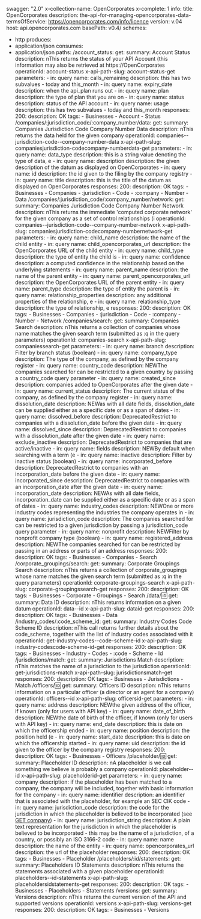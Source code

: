 swagger: "2.0"
x-collection-name: OpenCorporates
x-complete: 1
info:
  title: OpenCorporates
  description: the-api-for-managing-opencorporates-data-
  termsOfService: https://opencorporates.com/info/licence
  version: v.04
host: api.opencorporates.com
basePath: v0.4/
schemes:
- http
produces:
- application/json
consumes:
- application/json
paths:
  /account_status:
    get:
      summary: Account Status
      description: nThis returns the status of your API Account (this information
        may also be retrieved at https://OpenCorporates
      operationId: account-status
      x-api-path-slug: account-status-get
      parameters:
      - in: query
        name: calls_remaining
        description: this has two subvalues - today and this_month
      - in: query
        name: expiry_date
        description: when the api_plan runs out
      - in: query
        name: plan
        description: the type of plan that you are on
      - in: query
        name: status
        description: status of the API account
      - in: query
        name: usage
        description: this has two subvalues - today and this_month
      responses:
        200:
          description: OK
      tags:
      - Businesses
      - Account
      - Status
  /companies/:jurisdiction_code/:company_number/data:
    get:
      summary: Companies  Jurisdiction Code  Company Number Data
      description: nThis returns the data held for the given company
      operationId: companies--jurisdiction-code--company-number-data
      x-api-path-slug: companiesjurisdiction-codecompany-numberdata-get
      parameters:
      - in: query
        name: data_type
        description: this is a string value denoting the type of data, e
      - in: query
        name: description
        description: the given description of the datum as displayed on OpenCorporates
      - in: query
        name: id
        description: the id given to the filing by the company registry
      - in: query
        name: title
        description: this is the title of the datum as displayed on OpenCorporates
      responses:
        200:
          description: OK
      tags:
      - Businesses
      - Companies
      - :jurisdiction
      - Code
      - :company
      - Number
      - Data
  /companies/:jurisdiction_code/:company_number/network:
    get:
      summary: Companies  Jurisdiction Code  Company Number Network
      description: nThis returns the immediate &#39;computed corporate network&#39;
        for the given company as a set of control relationships (i
      operationId: companies--jurisdiction-code--company-number-network
      x-api-path-slug: companiesjurisdiction-codecompany-numbernetwork-get
      parameters:
      - in: query
        name: child_name
        description: the name of the child entity
      - in: query
        name: child_opencorporates_url
        description: the OpenCorporates URL of the child entity
      - in: query
        name: child_type
        description: the type of entity the child is
      - in: query
        name: confidence
        description: a computed confidence in the relationship based on the underlying
          statements
      - in: query
        name: parent_name
        description: the name of the parent entity
      - in: query
        name: parent_opencorporates_url
        description: the OpenCorporates URL of the parent entity
      - in: query
        name: parent_type
        description: the type of entity the parent is
      - in: query
        name: relationship_properties
        description: any additional properties of the relationship, e
      - in: query
        name: relationship_type
        description: the type of relationship, e
      responses:
        200:
          description: OK
      tags:
      - Businesses
      - Companies
      - :jurisdiction
      - Code
      - :company
      - Number
      - Network
  /companies/search:
    get:
      summary: Companies Search
      description: nThis returns a collection of companies whose name matches the
        given search term (submitted as :q in the query parameters)
      operationId: companies-search
      x-api-path-slug: companiessearch-get
      parameters:
      - in: query
        name: branch
        description: Filter by branch status (boolean)
      - in: query
        name: company_type
        description: The type of the company, as defined by the company register
      - in: query
        name: country_code
        description: NEWThe companies searched for can be restricted to a given country
          by passing a country_code query parameter
      - in: query
        name: created_since
        description: companies added to OpenCorporates after the given date
      - in: query
        name: current_status
        description: The current status of the company, as defined by the company
          register
      - in: query
        name: dissolution_date
        description: NEWas with all date fields, dissolution_date can be supplied
          either as a specific date or as a span of dates
      - in: query
        name: dissolved_before
        description: DeprecatedRestrict to companies with a dissolution_date before
          the given date
      - in: query
        name: dissolved_since
        description: DeprecatedRestrict to companies with a dissolution_date after
          the given date
      - in: query
        name: exclude_inactive
        description: DeprecatedRestrict to companies that are active/inactive
      - in: query
        name: fields
        description: NEWBy default when searching with a term (e
      - in: query
        name: inactive
        description: Filter by inactive status (boolean)
      - in: query
        name: incorporated_before
        description: DeprecatedRestrict to companies with an incorporation_date before
          the given date
      - in: query
        name: incorporated_since
        description: DeprecatedRestrict to companies with an incorporation_date after
          the given date
      - in: query
        name: incorporation_date
        description: NEWAs with all date fields, incorporation_date can be supplied
          either as a specific date or as a span of dates
      - in: query
        name: industry_codes
        description: NEWOne or more industry codes representing the industries the
          company operates in
      - in: query
        name: jurisdiction_code
        description: The companies searched for can be restricted to a given jurisdiction
          by passing a jurisdiction_code query parameter
      - in: query
        name: nonprofit
        description: NEWFilter by nonprofit company type (boolean)
      - in: query
        name: registered_address
        description: NEWThe companies searched for can be restricted by passing in
          an address or parts of an address
      responses:
        200:
          description: OK
      tags:
      - Businesses
      - Companies
      - Search
  /corporate_groupings/search:
    get:
      summary: Corporate Groupings Search
      description: nThis returns a collection of corporate_groupings whose name matches
        the given search term (submitted as :q in the query parameters)
      operationId: corporate-groupings-search
      x-api-path-slug: corporate-groupingssearch-get
      responses:
        200:
          description: OK
      tags:
      - Businesses
      - Corporate
      - Groupings
      - Search
  /data/:id:
    get:
      summary: Data  ID
      description: nThis returns information on a given datum
      operationId: data--id
      x-api-path-slug: dataid-get
      responses:
        200:
          description: OK
      tags:
      - Businesses
      - Data
  /industry_codes/:code_scheme_id:
    get:
      summary: Industry Codes  Code Scheme ID
      description: nThis call returns further details about the code_scheme, together
        with the list of industry codes associated with it
      operationId: get-industry-codes--code-scheme-id
      x-api-path-slug: industry-codescode-scheme-id-get
      responses:
        200:
          description: OK
      tags:
      - Businesses
      - Industry
      - Codes
      - :code
      - Scheme
      - Id
  /jurisdictions/match:
    get:
      summary: Jurisdictions Match
      description: nThis matches the name of a jurisdiction to the jurisdiction
      operationId: get-jurisdictions-match
      x-api-path-slug: jurisdictionsmatch-get
      responses:
        200:
          description: OK
      tags:
      - Businesses
      - Jurisdictions
      - Match
  /officers/:id:
    get:
      summary: Officers  ID
      description: nThis returns information on a particular officer (a director or
        an agent for a company)
      operationId: officers--id
      x-api-path-slug: officersid-get
      parameters:
      - in: query
        name: address
        description: NEWthe given address of the officer, if known (only for users
          with API key)
      - in: query
        name: date_of_birth
        description: NEWthe date of birth of the officer, if known (only for users
          with API key)
      - in: query
        name: end_date
        description: this is date on which the officership ended
      - in: query
        name: position
        description: the position held (e
      - in: query
        name: start_date
        description: this is date on which the officership started
      - in: query
        name: uid
        description: the id given to the officer by the company registry
      responses:
        200:
          description: OK
      tags:
      - Businesses
      - Officers
  /placeholder/:id:
    get:
      summary: Placeholder  ID
      description: nA placeholder is we call something we believe is probably a company
      operationId: placeholder--id
      x-api-path-slug: placeholderid-get
      parameters:
      - in: query
        name: company
        description: if the placeholder has been matched to a company, the company
          will be included, together with basic information for the company
      - in: query
        name: identifier
        description: an identifier that is associated with the placeholder, for example
          an SEC CIK code
      - in: query
        name: jurisdiction_code
        description: the code for the jurisdiction in which the placeholder is believed
          to be incorporated (see [GET company](#company))
      - in: query
        name: jurisdiction_string
        description: A plain text representation for the jurisdiction in which the
          placeholder is believed to be incorporated - this may be the name of a jurisdiction,
          of a country, or possibly an ISO 3166-2 code
      - in: query
        name: name
        description: the name of the entity
      - in: query
        name: opencorporates_url
        description: the url of the placeholder
      responses:
        200:
          description: OK
      tags:
      - Businesses
      - Placeholder
  /placeholders/:id/statements:
    get:
      summary: Placeholders  ID Statements
      description: nThis returns the statements associated with a given placeholder
      operationId: placeholders--id-statements
      x-api-path-slug: placeholdersidstatements-get
      responses:
        200:
          description: OK
      tags:
      - Businesses
      - Placeholders
      - Statements
  /versions:
    get:
      summary: Versions
      description: nThis returns the current version of the API and supported versions
      operationId: versions
      x-api-path-slug: versions-get
      responses:
        200:
          description: OK
      tags:
      - Businesses
      - Versions